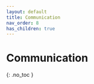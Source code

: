```yaml
---
layout: default
title: Communication
nav_order: 8
has_children: true
---
```


# Communication
{: .no_toc }
